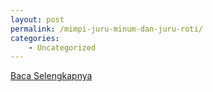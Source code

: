 ```yaml
---
layout: post
permalink: /mimpi-juru-minum-dan-juru-roti/
categories:
    - Uncategorized
---
```


[Baca Selengkapnya](/01)